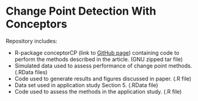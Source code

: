 # Change Point Detection With Conceptors
Repository includes:
- R-package conceptorCP (link to [GitHub page](https://github.com/noahgade/conceptorCP)) containing code to perform the methods described in the article. (GNU zipped tar file)
- Simulated data used to assess performance of change point methods. (.RData files)
- Code used to generate results and figures discussed in paper. (.R file)
- Data set used in application study Section 5. (.RData file)
- Code used to assess the methods in the application study. (.R file)
